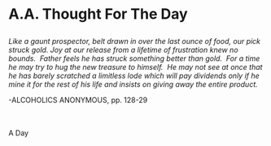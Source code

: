# <p class='center'>A.A. Thought For The Day</p>

<em>Like a gaunt prospector, belt drawn in over the last ounce of food, our pick struck gold. Joy at our release from a lifetime of frustration knew no bounds.  Father feels he has struck something better than gold.  For a time he may try to hug the new treasure to himself.  He may not see at once that he has barely scratched a limitless lode which will pay dividends only if he mine it for the rest of his life and insists on giving away the entire product.</em>
<br/>
<p class='right'>-ALCOHOLICS ANONYMOUS, pp. 128-29</p>

<br><br>
A Day

